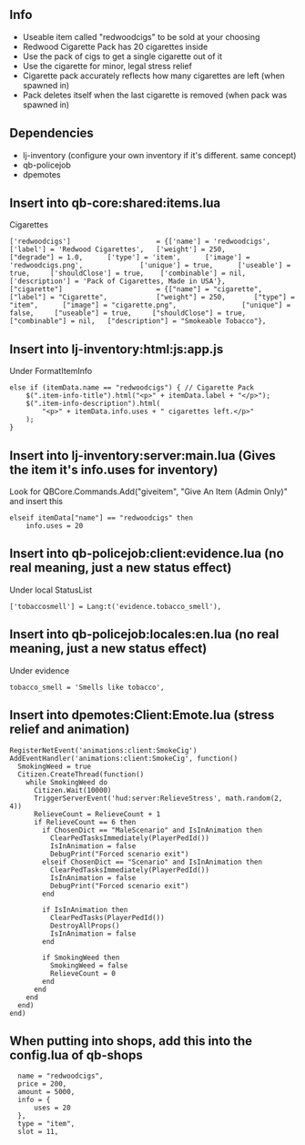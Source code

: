 ## Info
- Useable item called "redwoodcigs" to be sold at your choosing
- Redwood Cigarette Pack has 20 cigarettes inside
- Use the pack of cigs to get a single cigarette out of it
- Use the cigarette for minor, legal stress relief
- Cigarette pack accurately reflects how many cigarettes are left (when spawned in)
- Pack deletes itself when the last cigarette is removed (when pack was spawned in)

## Dependencies
- lj-inventory (configure your own inventory if it's different. same concept)
- qb-policejob
- dpemotes

## Insert into qb-core:shared:items.lua
Cigarettes
```
['redwoodcigs'] 				 	= {['name'] = 'redwoodcigs', 			['label'] = 'Redwood Cigarettes', 	['weight'] = 250, 		["degrade"] = 1.0,		['type'] = 'item', 		['image'] = 'redwoodcigs.png', 				['unique'] = true, 		['useable'] = true, 	['shouldClose'] = true,	   ['combinable'] = nil,   ['description'] = 'Pack of Cigarettes, Made in USA'},
["cigarette"] 						= {["name"] = "cigarette",  	     	["label"] = "Cigarette",	 		["weight"] = 250, 		["type"] = "item", 		["image"] = "cigarette.png", 				["unique"] = false, 	["useable"] = true, 	["shouldClose"] = true,   	["combinable"] = nil,   ["description"] = "Smokeable Tobacco"},
```

## Insert into lj-inventory:html:js:app.js

Under FormatItemInfo
```
else if (itemData.name == "redwoodcigs") { // Cigarette Pack
    $(".item-info-title").html("<p>" + itemData.label + "</p>");
    $(".item-info-description").html(
        "<p>" + itemData.info.uses + " cigarettes left.</p>"
    );
}
```

## Insert into lj-inventory:server:main.lua (Gives the item it's info.uses for inventory)
Look for QBCore.Commands.Add("giveitem", "Give An Item (Admin Only)" and insert this
```
elseif itemData["name"] == "redwoodcigs" then
    info.uses = 20
```

## Insert into qb-policejob:client:evidence.lua (no real meaning, just a new status effect)

Under local StatusList
```
['tobaccosmell'] = Lang:t('evidence.tobacco_smell'),
```

## Insert into qb-policejob:locales:en.lua (no real meaning, just a new status effect)

Under evidence
```
tobacco_smell = 'Smells like tobacco',
```

## Insert into dpemotes:Client:Emote.lua (stress relief and animation)
```
RegisterNetEvent('animations:client:SmokeCig')
AddEventHandler('animations:client:SmokeCig', function()
  SmokingWeed = true
  Citizen.CreateThread(function()
    while SmokingWeed do
      Citizen.Wait(10000)
      TriggerServerEvent('hud:server:RelieveStress', math.random(2, 4))
      RelieveCount = RelieveCount + 1
      if RelieveCount == 6 then
        if ChosenDict == "MaleScenario" and IsInAnimation then
          ClearPedTasksImmediately(PlayerPedId())
          IsInAnimation = false
          DebugPrint("Forced scenario exit")
        elseif ChosenDict == "Scenario" and IsInAnimation then
          ClearPedTasksImmediately(PlayerPedId())
          IsInAnimation = false
          DebugPrint("Forced scenario exit")
        end

        if IsInAnimation then
          ClearPedTasks(PlayerPedId())
          DestroyAllProps()
          IsInAnimation = false
        end

        if SmokingWeed then
          SmokingWeed = false
          RelieveCount = 0
        end
      end
    end
  end)
end)
```

## When putting into shops, add this into the config.lua of qb-shops
```
  name = "redwoodcigs",
  price = 200,
  amount = 5000,
  info = {
      uses = 20
  },
  type = "item",
  slot = 11,
```
